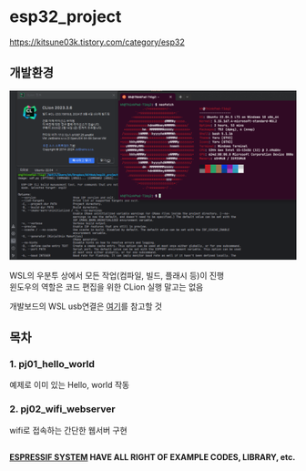 # esp32_project
https://kitsune03k.tistory.com/category/esp32

## 개발환경
![env.png](env.png)

WSL의 우분투 상에서 모든 작업(컴파일, 빌드, 플래시 등)이 진행\
윈도우의 역할은 코드 편집을 위한 CLion 실행 말고는 없음

개발보드의 WSL usb연결은 [여기](https://github.com/kitsune03k/WSL_USB)를 참고할 것

## 목차
### 1. pj01_hello_world
예제로 이미 있는 Hello, world 작동

### 2. pj02_wifi_webserver
wifi로 접속하는 간단한 웹서버 구현

##
**[ESPRESSIF SYSTEM](https://www.espressif.com/) HAVE ALL RIGHT OF EXAMPLE CODES, LIBRARY, etc.**